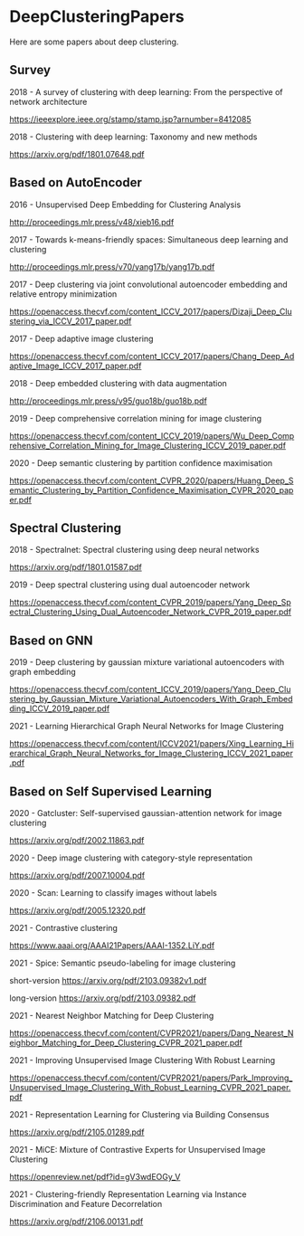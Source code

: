 # DeepClusteringPapers
Here are some papers about deep clustering.

## Survey

2018 - A survey of clustering with deep learning: From the perspective of network architecture

https://ieeexplore.ieee.org/stamp/stamp.jsp?arnumber=8412085

2018 - Clustering with deep learning: Taxonomy and new methods

https://arxiv.org/pdf/1801.07648.pdf

## Based on AutoEncoder

2016 - Unsupervised Deep Embedding for Clustering Analysis

http://proceedings.mlr.press/v48/xieb16.pdf

2017 - Towards k-means-friendly spaces: Simultaneous deep learning and clustering

http://proceedings.mlr.press/v70/yang17b/yang17b.pdf

2017 - Deep clustering via joint convolutional autoencoder embedding and relative entropy minimization

https://openaccess.thecvf.com/content_ICCV_2017/papers/Dizaji_Deep_Clustering_via_ICCV_2017_paper.pdf

2017 - Deep adaptive image clustering

https://openaccess.thecvf.com/content_ICCV_2017/papers/Chang_Deep_Adaptive_Image_ICCV_2017_paper.pdf

2018 - Deep embedded clustering with data augmentation

http://proceedings.mlr.press/v95/guo18b/guo18b.pdf

2019 - Deep comprehensive correlation mining for image clustering

https://openaccess.thecvf.com/content_ICCV_2019/papers/Wu_Deep_Comprehensive_Correlation_Mining_for_Image_Clustering_ICCV_2019_paper.pdf

2020 - Deep semantic clustering by partition confidence maximisation

https://openaccess.thecvf.com/content_CVPR_2020/papers/Huang_Deep_Semantic_Clustering_by_Partition_Confidence_Maximisation_CVPR_2020_paper.pdf

## Spectral Clustering

2018 - Spectralnet: Spectral clustering using deep neural networks

https://arxiv.org/pdf/1801.01587.pdf

2019 - Deep spectral clustering using dual autoencoder network

https://openaccess.thecvf.com/content_CVPR_2019/papers/Yang_Deep_Spectral_Clustering_Using_Dual_Autoencoder_Network_CVPR_2019_paper.pdf

## Based on GNN

2019 - Deep clustering by gaussian mixture variational autoencoders with graph embedding

https://openaccess.thecvf.com/content_ICCV_2019/papers/Yang_Deep_Clustering_by_Gaussian_Mixture_Variational_Autoencoders_With_Graph_Embedding_ICCV_2019_paper.pdf

2021 - Learning Hierarchical Graph Neural Networks for Image Clustering

https://openaccess.thecvf.com/content/ICCV2021/papers/Xing_Learning_Hierarchical_Graph_Neural_Networks_for_Image_Clustering_ICCV_2021_paper.pdf

## Based on Self Supervised Learning

2020 - Gatcluster: Self-supervised gaussian-attention network for image clustering

https://arxiv.org/pdf/2002.11863.pdf

2020 - Deep image clustering with category-style representation

https://arxiv.org/pdf/2007.10004.pdf

2020 - Scan: Learning to classify images without labels

https://arxiv.org/pdf/2005.12320.pdf

2021 - Contrastive clustering

https://www.aaai.org/AAAI21Papers/AAAI-1352.LiY.pdf

2021 - Spice: Semantic pseudo-labeling for image clustering

short-version https://arxiv.org/pdf/2103.09382v1.pdf

long-version https://arxiv.org/pdf/2103.09382.pdf

2021 - Nearest Neighbor Matching for Deep Clustering

https://openaccess.thecvf.com/content/CVPR2021/papers/Dang_Nearest_Neighbor_Matching_for_Deep_Clustering_CVPR_2021_paper.pdf

2021 - Improving Unsupervised Image Clustering With Robust Learning

https://openaccess.thecvf.com/content/CVPR2021/papers/Park_Improving_Unsupervised_Image_Clustering_With_Robust_Learning_CVPR_2021_paper.pdf

2021 - Representation Learning for Clustering via Building Consensus

https://arxiv.org/pdf/2105.01289.pdf

2021 -  MiCE: Mixture of Contrastive Experts for Unsupervised Image Clustering

https://openreview.net/pdf?id=gV3wdEOGy_V

2021 - Clustering-friendly Representation Learning via Instance Discrimination and Feature Decorrelation

https://arxiv.org/pdf/2106.00131.pdf
